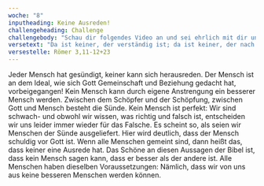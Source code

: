 ```yaml
---
woche: "8"
inputheading: Keine Ausreden!
challengeheading: Challenge
challengebody: "Schau dir folgendes Video an und sei ehrlich mit dir und deinem Leben. Gibt es Dinge, die dir das Recht geben, Gottes Gnade verdient zu haben?"
versetext: "Da ist keiner, der verständig ist; da ist keiner, der nach Gott fragt. Sie sind alle abgewichen und allesamt verdorben. Da ist keiner, der Gutes tut, auch nicht einer. Sie sind allesamt Sünder und ermangeln des Ruhmes, den sie bei Gott haben sollten."
versestelle: Römer 3,11-12+23
---
```


Jeder Mensch hat gesündigt, keiner kann sich herausreden. Der Mensch ist an dem Ideal, wie sich Gott Gemeinschaft und Beziehung gedacht hat, vorbeigegangen! Kein Mensch kann durch eigene Anstrengung ein besserer Mensch werden. Zwischen dem Schöpfer und der Schöpfung, zwischen Gott und Mensch besteht die Sünde. Kein Mensch ist perfekt: Wir sind schwach- und obwohl wir wissen, was richtig und falsch ist, entscheiden wir uns leider immer wieder für das Falsche. Es scheint so, als seien wir Menschen der Sünde ausgeliefert. Hier wird deutlich, dass der Mensch schuldig vor Gott ist. Wenn alle Menschen gemeint sind, dann heißt das, dass keiner eine Ausrede hat. Das Schöne an diesen Aussagen der Bibel ist, dass kein Mensch sagen kann, dass er besser als der andere ist. Alle Menschen haben dieselben Voraussetzungen: Nämlich, dass wir von uns aus keine besseren Menschen werden können.

